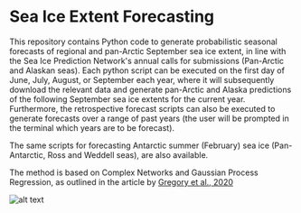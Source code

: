 # Sea Ice Extent Forecasting
This repository contains Python code to generate probabilistic seasonal forecasts of regional and pan-Arctic September sea ice extent, in line with the Sea Ice Prediction Network's annual calls for submissions (Pan-Arctic and Alaskan seas). Each python script can be executed on the first day of June, July, August, or September each year, where it will subsequently download the relevant data and generate pan-Arctic and Alaska predictions of the following September sea ice extents for the current year. Furthermore, the retrospective forecast scripts can also be executed to generate forecasts over a range of past years (the user will be prompted in the terminal which years are to be forecast).

The same scripts for forecasting Antarctic summer (February) sea ice (Pan-Antarctic, Ross and Weddell seas), are also available.

The method is based on Complex Networks and Gaussian Process Regression, as outlined in the article by [Gregory et al., 2020](https://discovery.ucl.ac.uk/id/eprint/10091542/1/Gregory_wafd190107.pdf)

![alt text](https://github.com/William-gregory/SeaIceExtentForecasting/blob/master/images/forecasts_dt.png)

